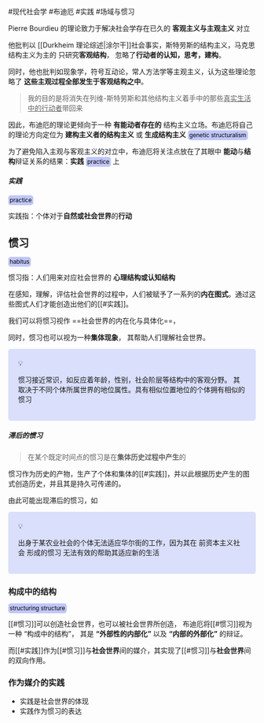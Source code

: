 #现代社会学  #布迪厄 #实践 #场域与惯习

Pierre Bourdieu 的理论致力于解决社会学存在已久的 **客观主义与主观主义** 对立

他批判以 [[Durkheim 理论综述|涂尔干]]社会事实，斯特劳斯的结构主义，马克思结构主义为主的 只研究**客观结构**， 忽略了**行动者的认知，思考，建构**。

同时，他也批判如现象学，符号互动论，常人方法学等主观主义，认为这些理论忽略了 **这些主观过程全部发生于客观结构之中**。

> 我的目的是将消失在列维-斯特劳斯和其他结构主义着手中的那些<u>真实生活中的行动者</u>带回来

因此，布迪厄的理论更倾向于一种 **有能动者存在的** 结构主义立场。布迪厄将自己的理论方向定位为 **建构主义者的结构主义** 或 **生成结构主义** <small style="background-color:rgba(166, 177, 247, 0.7);padding:3px;border-radius:5px;color:black">genetic structuralism</small>

为了避免陷入主观与客观主义的对立中，布迪厄将关注点放在了其眼中 **能动**与**结构**辩证关系的结果：**实践** <small style="background-color:rgba(166, 177, 247, 0.7);padding:3px;border-radius:5px;color:black">practice</small> 上

##### 实践
<small style="background-color:rgba(166, 177, 247, 0.7);padding:3px;border-radius:5px;color:black">practice</small>

实践指：个体对于**自然或社会世界**的**行动**

## 惯习 
<small style="background-color:rgba(166, 177, 247, 0.7);padding:3px;border-radius:5px;color:black">habitus</small>

惯习指：人们用来对应社会世界的 **心理结构或认知结构** 

在感知，理解，评估社会世界的过程中，人们被赋予了一系列的**内在图式**。通过这些图式人们才能创造出他们的[[#实践]]。

我们可以将惯习视作 ==社会世界的内在化与具体化==，

同时，惯习也可以视为一种**集体现象**， 其帮助人们理解社会世界。

<div style="background-color:rgba(166, 177, 247,0.4);padding:20px;border-radius:5px"><span>💡</span><br><p>惯习接近常识，如反应着年龄，性别，社会阶层等结构中的客观分野。 其取决于不同个体所属世界的地位属性。具有相似位置地位的个体拥有相似的惯习</p></div>

##### 滞后的惯习

> 在某个既定时间点的惯习是在**集体历史过程中产生**的

惯习作为历史的产物，生产了个体和集体的[[#实践]]，并以此根据历史产生的图式创造历史，并且其是持久可传递的。

由此可能出现滞后的惯习，如

<div style="background-color:rgba(166, 177, 247,0.4);padding:20px;border-radius:5px"><span>💡</span><br><p>出身于某农业社会的个体无法适应华尔街的工作，因为其在 前资本主义社会 形成的惯习 无法有效的帮助其适应新的生活</p></div>

### 构成中的结构
<small style="background-color:rgba(166, 177, 247, 0.7);padding:3px;border-radius:5px;color:black">structuring structure</small>

[[#惯习]]可以创造社会世界，也可以被社会世界所创造， 布迪厄将[[#惯习]]视为一种 “构成中的结构”， 其是 **“外部性的内部化”** 以及 **“内部的外部化”** 的辩证。

而[[#实践]]作为[[#惯习]]与**社会世界**间的媒介，其实现了[[#惯习]]与**社会世界**间的双向作用。

### 作为媒介的实践

- 实践是社会世界的体现
- 实践作为惯习的表达


